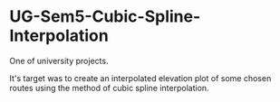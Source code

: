 # UG-Sem5-Cubic-Spline-Interpolation

One of university projects.

It's target was to create an interpolated elevation plot of some chosen routes using the method of cubic spline interpolation.
